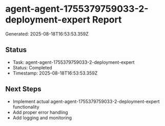 # agent-agent-1755379759033-2-deployment-expert Report

Generated: 2025-08-18T16:53:53.359Z

## Status
- Task: agent-agent-1755379759033-2-deployment-expert
- Status: Completed
- Timestamp: 2025-08-18T16:53:53.359Z

## Next Steps
- Implement actual agent-agent-1755379759033-2-deployment-expert functionality
- Add proper error handling
- Add logging and monitoring
